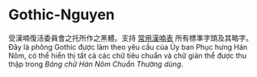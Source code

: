 # Gothic-Nguyen
受漢喃復活委員會之托所作之黑體。支持 [常用漢喃表](http://www.hannom-rcv.org/wi/index.php/%E6%A8%99%E6%BA%96%E5%8C%96:%E6%A6%9C%F0%A1%A8%B8%E6%BC%A2%E5%96%83%E6%BA%96) 所有標準字頭及其略字。  
Đây là phông Gothic được làm theo yêu cầu của Ủy ban Phục hưng Hán Nôm, có thể hiển thị tất cả các chữ tiêu chuẩn và chữ giản thể được thu thập trong *Bảng chữ Hán Nôm Chuẩn Thường dùng*.
